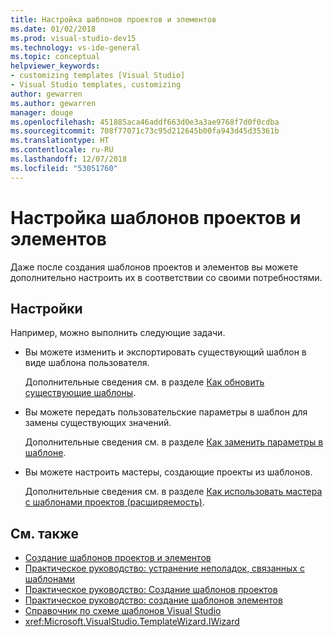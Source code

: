 ```yaml
---
title: Настройка шаблонов проектов и элементов
ms.date: 01/02/2018
ms.prod: visual-studio-dev15
ms.technology: vs-ide-general
ms.topic: conceptual
helpviewer_keywords:
- customizing templates [Visual Studio]
- Visual Studio templates, customizing
author: gewarren
ms.author: gewarren
manager: douge
ms.openlocfilehash: 451885aca46addf663d0e3a3ae9768f7d0f0cdba
ms.sourcegitcommit: 708f77071c73c95d212645b00fa943d45d35361b
ms.translationtype: HT
ms.contentlocale: ru-RU
ms.lasthandoff: 12/07/2018
ms.locfileid: "53051760"
---
```

# <a name="customize-project-and-item-templates"></a>Настройка шаблонов проектов и элементов

Даже после создания шаблонов проектов и элементов вы можете дополнительно настроить их в соответствии со своими потребностями.

## <a name="customizations"></a>Настройки

Например, можно выполнить следующие задачи.

- Вы можете изменить и экспортировать существующий шаблон в виде шаблона пользователя.

   Дополнительные сведения см. в разделе [Как обновить существующие шаблоны](../ide/how-to-update-existing-templates.md).

- Вы можете передать пользовательские параметры в шаблон для замены существующих значений.

   Дополнительные сведения см. в разделе [Как заменить параметры в шаблоне](../ide/how-to-substitute-parameters-in-a-template.md).

- Вы можете настроить мастеры, создающие проекты из шаблонов.

   Дополнительные сведения см. в разделе [Как использовать мастера с шаблонами проектов (расширяемость)](../extensibility/how-to-use-wizards-with-project-templates.md).

## <a name="see-also"></a>См. также

- [Создание шаблонов проектов и элементов](../ide/creating-project-and-item-templates.md)
- [Практическое руководство: устранение неполадок, связанных с шаблонами](../ide/how-to-troubleshoot-templates.md)
- [Практическое руководство: Создание шаблонов проектов](../ide/how-to-create-project-templates.md)
- [Практическое руководство: создание шаблонов элементов](../ide/how-to-create-item-templates.md)
- [Справочник по схеме шаблонов Visual Studio](../extensibility/visual-studio-template-schema-reference.md)
- <xref:Microsoft.VisualStudio.TemplateWizard.IWizard>